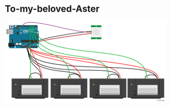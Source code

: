 # To-my-beloved-Aster
![Image of Frizting](https://github.com/thunschuh/To-my-beloved-Aster/blob/master/printers_bb-1.jpg)
